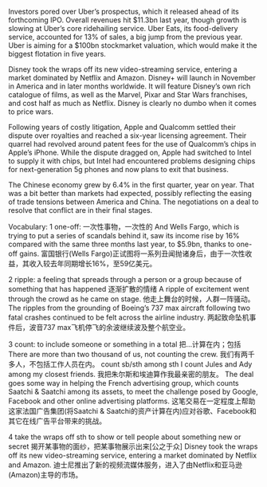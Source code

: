 Investors pored over Uber’s prospectus, which it released ahead of its forthcoming IPO. Overall revenues hit $11.3bn last year, though growth is slowing at Uber’s core ridehailing service. Uber Eats, its food-delivery service, accounted for 13% of sales, a big jump from the previous year. Uber is aiming for a $100bn stockmarket valuation, which would make it the biggest flotation in five years.

Disney took the wraps off its new video-streaming service, entering a market dominated by Netflix and Amazon. Disney+ will launch in November in America and in later months worldwide. It will feature Disney’s own rich catalogue of films, as well as the Marvel, Pixar and Star Wars franchises, and cost half as much as Netflix. Disney is clearly no dumbo when it comes to price wars.

Following years of costly litigation, Apple and Qualcomm settled their dispute over royalties and reached a six-year licensing agreement. Their quarrel had revolved around patent fees for the use of Qualcomm’s chips in Apple’s iPhone. While the dispute dragged on, Apple had switched to Intel to supply it with chips, but Intel had encountered problems designing chips for next-generation 5g phones and now plans to exit that business.

The Chinese economy grew by 6.4% in the first quarter, year on year. That was a bit better than markets had expected, possibly reflecting the easing of trade tensions between America and China. The negotiations on a deal to resolve that conflict are in their final stages.

Vocabulary:
1 one-off:
一次性事物，一次性的
And Wells Fargo, which is trying to put a series of scandals behind it, saw its income rise by 16% compared with the same three months last year, to $5.9bn, thanks to one-off gains.
富国银行(Wells Fargo)正试图将一系列丑闻抛诸身后，由于一次性收益，其收入较去年同期增长16%，至59亿美元。

2 ripple:
a feeling that spreads through a person or a group because of something that has happened
逐渐扩散的情绪
A ripple of excitement went through the crowd as he came on stage. 他走上舞台的时候，人群一阵骚动。
The ripples from the grounding of Boeing’s 737 max aircraft following two fatal crashes continued to be felt across the airline industry.
两起致命坠机事件后，波音737 max飞机停飞的余波继续波及整个航空业。

3 count:
to include someone or something in a total
把…计算在内；包括
There are more than two thousand of us, not counting the crew.
我们有两千多人，不包括工作人员在内。
count sb/sth among sth
I count Jules and Ady among my closest friends. 我把朱尔斯和埃迪算作我最亲密的朋友。
The deal goes some way in helping the French advertising group, which counts Saatchi & Saatchi among its assets, to meet the challenge posed by Google, Facebook and other online advertising platforms.
这笔交易在一定程度上帮助这家法国广告集团(将Saatchi & Saatchi的资产计算在内)应对谷歌、Facebook和其它在线广告平台带来的挑战。

4 take the wraps off sth
to show or tell people about something new or secret
揭开某事物的面纱，把某事物展示出来[公之于众]
Disney took the wraps off its new video-streaming service, entering a market dominated by Netflix and Amazon.
迪士尼推出了新的视频流媒体服务，进入了由Netflix和亚马逊(Amazon)主导的市场。